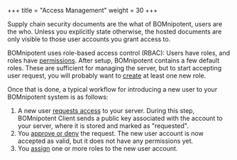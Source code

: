 +++
title = "Access Management"
weight = 30
+++

Supply chain security documents are the what of BOMnipotent, users are the who. Unless you explicitly state otherwise, the hosted documents are only visible to those user accounts you grant access to.

BOMnipotent uses role-based access control (RBAC): Users have roles, and roles have [permissions](/client/manager/access-management/permissions/). After setup, BOMnipotent contains a few default roles. These are sufficient for managing the server, but to start accepting user request, you will probably want to [create](/client/manager/access-management/role-management/) at least one new role.

Once that is done, a typical workflow for introducing a new user to your BOMnipotent system is as follows:
1. A new user [requests access](/client/basics/account-creation/) to your server. During this step, BOMnipotent Client sends a public key associated with the account to your server, where it is stored and marked as "requested".
1. You [approve or deny](/client/manager/access-management/user-management/) the request. The new user account is now accepted as valid, but it does not have any permissions yet.
1. You [assign](/client/manager/access-management/role-assignment/) one or more roles to the new user account.
